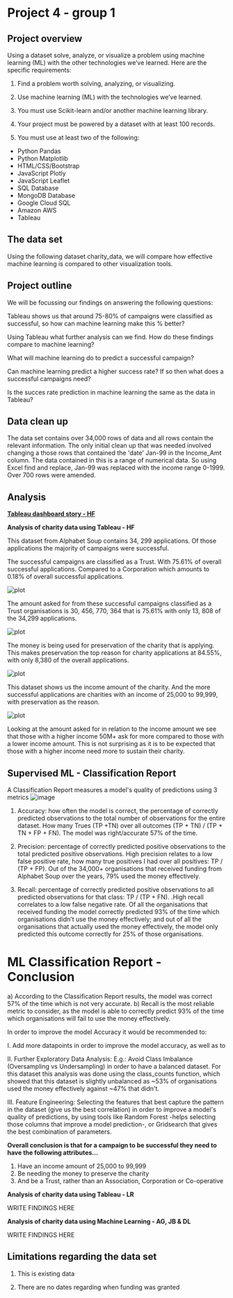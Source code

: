 # Project 4 - group 1

## Project overview

Using a dataset solve, analyze, or visualize a problem using machine learning (ML) with the other technologies we’ve learned. Here are the specific requirements:

1) Find a problem worth solving, analyzing, or visualizing.

2) Use machine learning (ML) with the technologies we’ve learned.

3) You must use Scikit-learn and/or another machine learning library.

4) Your project must be powered by a dataset with at least 100 records.

5) You must use at least two of the following:

* Python Pandas
* Python Matplotlib
* HTML/CSS/Bootstrap
* JavaScript Plotly
* JavaScript Leaflet
* SQL Database
* MongoDB Database
* Google Cloud SQL
* Amazon AWS
* Tableau

## The data set

Using the following dataset charity_data, we will compare how effective machine learning is compared to other visualization tools.

## Project outline 

We will be focussing our findings on answering the following questions:

Tableau shows us that around 75-80% of campaigns were classified as successful, so how can machine learning make this % better?

Using Tableau what further analysis can we find. How do these findings compare to machine learning?

What will machine learning do to predict a successful campaign?

Can machine learning predict a higher success rate? If so then what does a successful campaigns need?

Is the succes rate prediction in machine learning the same as the data in Tableau?

## Data clean up

The data set contains over 34,000 rows of data and all rows contain the relevant information. The only initial clean up that was needed involved changing a those rows that contained the 'date' Jan-99 in the Income_Amt column. The data contained in this is a range of numerical data. So using Excel find and replace, Jan-99 was replaced with the income range 0-1999. Over 700 rows were amended.

## Analysis

[**Tableau dashboard story - HF**](https://public.tableau.com/app/profile/hayley.fuller/viz/Project4-Charitydata/Charitydataanalysis)

**Analysis of charity data using Tableau - HF**

This dataset from Alphabet Soup contains 34, 299 applications. Of those applications the majority of campaigns were successful.

The successful campaigns are classified as a Trust. With 75.61% of overall successful applications. Compared to a Corporation which amounts to 0.18% of overall successful applications.

![plot](Images_HF/Successfull_data.png) 

The amount asked for from these successful campaigns classified as a Trust organisations is 30, 456, 770, 364 that is 75.61% with only 13, 808 of the 34,299 applications.

![plot](Images_HF/Amounts_perorganization_data.png) 

The money is being used for preservation of the charity that is applying. This makes preservation the top reason for charity applications at 84.55%, with only 8,380 of the overall applications.

![plot](Images_HF/Use_case_spend.png)

This dataset shows us the income amount of the charity. And the more successful applications are charities with an income of 25,000 to 99,999, with preservation as the reason.

![plot](Images_HF/Income_amount_data.png)

Looking at the amount asked for in relation to the income amount we see that those with a higher income 50M+ ask for more compared to those with a lower income amount. This is not surprising as it is to be expected that those with a higher income need more to sustain their charity.


## Supervised ML - Classification Report 
A Classification Report measures a model's quality of predictions using 3 metrics
![image](https://github.com/Rad-icalEdward/project4_group1/assets/122496169/da7e721b-91d3-48ec-937b-8666e74bc4a8)

1. Accuracy: how often the model is correct, the percentage of correctly predicted observations to the total number of observations for the entire dataset. How many Trues (TP +TN) over all outcomes (TP + TN) / (TP + TN + FP + FN).
The model was right/accurate 57% of the time.

2. Precision: percentage of correctly predicted positive observations to the total predicted positive observations. High precision relates to a low false positive rate, how many true positives I had over all positives: TP / (TP + FP).
Out of the 34,000+ organisations that received funding from Alphabet Soup over the years, 79% used the money effectively.

3. Recall: percentage of correctly predicted positive observations to all predicted observations for that class: TP / (TP + FN). .High recall correlates to a low false negative rate.
Of all the organisations that received funding the model correctly predicted 93% of the time which organisations didn’t use the money effectively; and out of all the organisations that actually used the money effectively, the model only predicted this outcome correctly for 25% of those organisations.

# ML Classification Report - Conclusion
a) According to the Classification Report results, the model was correct 57% of the time which is not very accurate. 
b) Recall is the most reliable metric to consider, as the model is able to correctly predict 93% of the time which organisations will fail to use the money effectively.

In order to improve the model Accuracy it would be recommended to:

I. Add more datapoints in order to improve the model accuracy, as well as to

II. Further Exploratory Data Analysis: 
E.g.: Avoid Class Imbalance (Oversampling vs Undersampling) in order to have a balanced dataset. For this dataset this analysis was done using the class_counts function, which showed that this dataset is slightly unbalanced as ~53% of organisations used the money effectively against ~47% that didn't.

III. Feature Engineering: 
Selecting the features that best capture the pattern in the dataset (give us the best correlation) in order to improve a model's quality of predictions, by using tools like Random Forest -helps selecting those columns that improve a model prediction-, or Gridsearch that gives the best combination of parameters.


**Overall conclusion is that for a campaign to be successful they need to have the following attributes…**

1.	Have an income amount of 25,000 to 99,999
2.	Be needing the money to preserve the charity
3.	And be a Trust, rather than an Association, Corporation or Co-operative

**Analysis of charity data using Tableau - LR**

WRITE FINDINGS HERE

**Analysis of charity data using Machine Learning - AG, JB & DL**

WRITE FINDINGS HERE

## Limitations regarding the data set

1) This is existing data

2) There are no dates regarding when funding was granted
